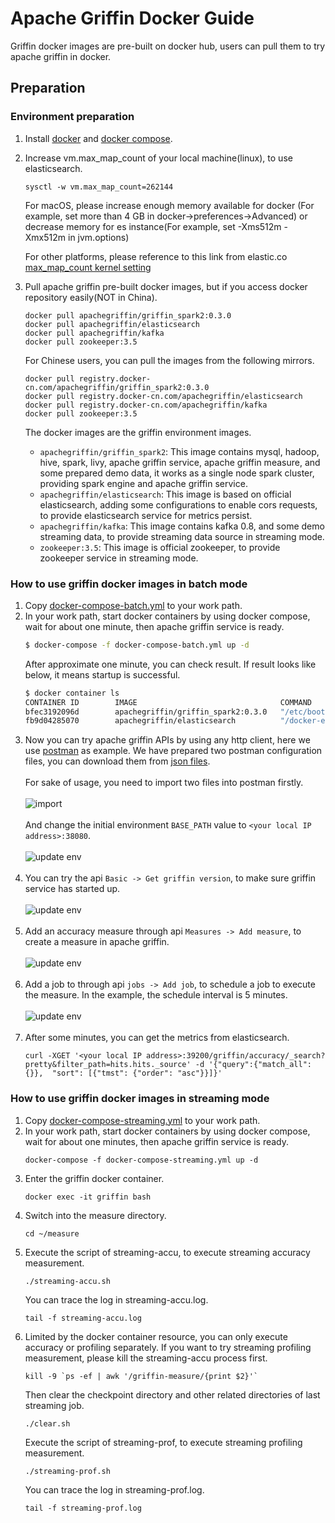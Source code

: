 <!--
Licensed to the Apache Software Foundation (ASF) under one
or more contributor license agreements.  See the NOTICE file
distributed with this work for additional information
regarding copyright ownership.  The ASF licenses this file
to you under the Apache License, Version 2.0 (the
"License"); you may not use this file except in compliance
with the License.  You may obtain a copy of the License at

  http://www.apache.org/licenses/LICENSE-2.0

Unless required by applicable law or agreed to in writing,
software distributed under the License is distributed on an
"AS IS" BASIS, WITHOUT WARRANTIES OR CONDITIONS OF ANY
KIND, either express or implied.  See the License for the
specific language governing permissions and limitations
under the License.
-->

# Apache Griffin Docker Guide
Griffin docker images are pre-built on docker hub, users can pull them to try apache griffin in docker.

## Preparation

### Environment preparation
1. Install [docker](https://docs.docker.com/engine/installation/) and [docker compose](https://docs.docker.com/compose/install/).
2. Increase vm.max_map_count of your local machine(linux), to use elasticsearch.
    ```
    sysctl -w vm.max_map_count=262144
    ```
    For macOS, please increase enough memory available for docker (For example, set more than 4 GB in docker->preferences->Advanced) or decrease memory for es instance(For example, set -Xms512m -Xmx512m in jvm.options)

    For other platforms, please reference to this link from elastic.co
    [max_map_count kernel setting](https://www.elastic.co/guide/en/elasticsearch/reference/current/docker.html)
    
3. Pull apache griffin pre-built docker images, but if you access docker repository easily(NOT in China).
    ```
    docker pull apachegriffin/griffin_spark2:0.3.0
    docker pull apachegriffin/elasticsearch
    docker pull apachegriffin/kafka
    docker pull zookeeper:3.5
    ```
   For Chinese users, you can pull the images from the following mirrors.
    ```
    docker pull registry.docker-cn.com/apachegriffin/griffin_spark2:0.3.0
    docker pull registry.docker-cn.com/apachegriffin/elasticsearch
    docker pull registry.docker-cn.com/apachegriffin/kafka
    docker pull zookeeper:3.5
    ```
   The docker images are the griffin environment images.
    - `apachegriffin/griffin_spark2`: This image contains mysql, hadoop, hive, spark, livy, apache griffin service, apache griffin measure, and some prepared demo data, it works as a single node spark cluster, providing spark engine and apache griffin service.
    - `apachegriffin/elasticsearch`: This image is based on official elasticsearch, adding some configurations to enable cors requests, to provide elasticsearch service for metrics persist.
    - `apachegriffin/kafka`: This image contains kafka 0.8, and some demo streaming data, to provide streaming data source in streaming mode.
    - `zookeeper:3.5`: This image is official zookeeper, to provide zookeeper service in streaming mode.

### How to use griffin docker images in batch mode
1. Copy [docker-compose-batch.yml](compose/docker-compose-batch.yml) to your work path.
2. In your work path, start docker containers by using docker compose, wait for about one minute, then apache griffin service is ready.
    ```bash
    $ docker-compose -f docker-compose-batch.yml up -d
    ```
    After approximate one minute, you can check result. If result looks like below, it means startup is successful.
    ```bash
    $ docker container ls
    CONTAINER ID        IMAGE                                COMMAND                  CREATED             STATUS              PORTS                                                                                                                                                                                                                                                                                                                                                    NAMES
    bfec3192096d        apachegriffin/griffin_spark2:0.3.0   "/etc/bootstrap-al..."   5 hours ago         Up 5 hours          6066/tcp, 8030-8033/tcp, 8040/tcp, 9000/tcp, 10020/tcp, 19888/tcp, 27017/tcp, 49707/tcp, 50010/tcp, 50020/tcp, 50070/tcp, 50075/tcp, 50090/tcp, 0.0.0.0:32122->2122/tcp, 0.0.0.0:33306->3306/tcp, 0.0.0.0:35432->5432/tcp, 0.0.0.0:38042->8042/tcp, 0.0.0.0:38080->8080/tcp, 0.0.0.0:38088->8088/tcp, 0.0.0.0:38998->8998/tcp, 0.0.0.0:39083->9083/tcp   griffin
    fb9d04285070        apachegriffin/elasticsearch          "/docker-entrypoin..."   5 hours ago         Up 5 hours          0.0.0.0:39200->9200/tcp, 0.0.0.0:39300->9300/tcp                                                                                                                                                                                                                                                                                                         es
    ```
3. Now you can try apache griffin APIs by using any http client, here we use [postman](https://github.com/postmanlabs/postman-app-support) as example.
We have prepared two postman configuration files, you can download them from [json files](../service/postman).<br><br>For sake of usage, you need to import two files into postman firstly.<br><br>
![import ](../img/devguide/import_postman_conf.png)<br><br>
And change the initial environment `BASE_PATH` value to `<your local IP address>:38080`.<br><br>
![update env](../img/devguide/revise_postman_env.png)<br><br>
4. You can try the api `Basic -> Get griffin version`, to make sure griffin service has started up.<br><br>
![update env](../img/devguide/call_postman.png)<br><br>
5. Add an accuracy measure through api `Measures -> Add measure`, to create a measure in apache griffin.<br><br>
![update env](../img/devguide/add-measure.png)<br><br>
6. Add a job to through api `jobs -> Add job`, to schedule a job to execute the measure. In the example, the schedule interval is 5 minutes.<br><br>
![update env](../img/devguide/add-job.png)<br><br>
7. After some minutes, you can get the metrics from elasticsearch.
    ```
    curl -XGET '<your local IP address>:39200/griffin/accuracy/_search?pretty&filter_path=hits.hits._source' -d '{"query":{"match_all":{}},  "sort": [{"tmst": {"order": "asc"}}]}'
    ```

### How to use griffin docker images in streaming mode
1. Copy [docker-compose-streaming.yml](compose/docker-compose-streaming.yml) to your work path.
2. In your work path, start docker containers by using docker compose, wait for about one minutes, then apache griffin service is ready.
    ```
    docker-compose -f docker-compose-streaming.yml up -d
    ```
3. Enter the griffin docker container.
    ```
    docker exec -it griffin bash
    ```
4. Switch into the measure directory.
    ```
    cd ~/measure
    ```
5. Execute the script of streaming-accu, to execute streaming accuracy measurement.
    ```
    ./streaming-accu.sh
    ```
   You can trace the log in streaming-accu.log.
    ```
    tail -f streaming-accu.log
    ```
6. Limited by the docker container resource, you can only execute accuracy or profiling separately.
   If you want to try streaming profiling measurement, please kill the streaming-accu process first.
    ```
    kill -9 `ps -ef | awk '/griffin-measure/{print $2}'`
    ```
   Then clear the checkpoint directory and other related directories of last streaming job.
    ```
    ./clear.sh
    ```
   Execute the script of streaming-prof, to execute streaming profiling measurement.
    ```
    ./streaming-prof.sh
    ```
   You can trace the log in streaming-prof.log.
    ```
    tail -f streaming-prof.log
    ```
